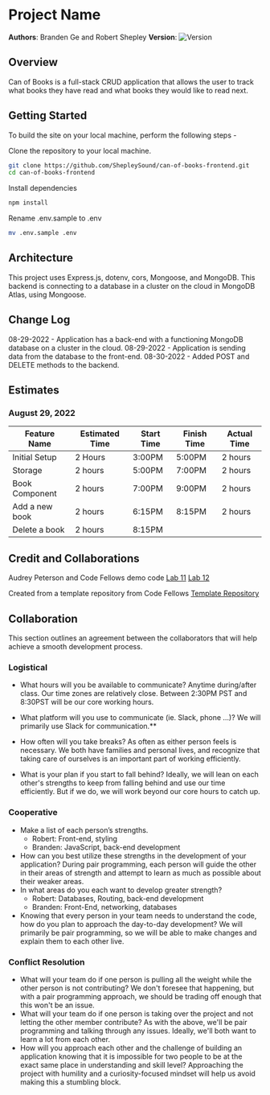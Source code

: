 # Project Name

**Authors**: Branden Ge and Robert Shepley
**Version**: ![Version](https://img.shields.io/github/package-json/v/brandenge/can-of-books-backend)

## Overview
<!-- Provide a high level overview of what this application is and why you are building it, beyond the fact that it's an assignment for this class. (i.e. What's your problem domain?) -->
Can of Books is a full-stack CRUD application that allows the user to track what books they have read and what books they would like to read next.

## Getting Started
<!-- What are the steps that a user must take in order to build this app on their own machine and get it running? -->
To build the site on your local machine, perform the following steps -

Clone the repository to your local machine.

```bash
git clone https://github.com/ShepleySound/can-of-books-frontend.git
cd can-of-books-frontend
```

Install dependencies

```bash
npm install
```

Rename .env.sample to .env

```bash
mv .env.sample .env
```

## Architecture
<!-- Provide a detailed description of the application design. What technologies (languages, libraries, etc) you're using, and any other relevant design information. -->

This project uses Express.js, dotenv, cors, Mongoose, and MongoDB. This backend is connecting to a database in a cluster on the cloud in MongoDB Atlas, using Mongoose.

## Change Log
<!-- Use this area to document the iterative changes made to your application as each feature is successfully implemented. Use time stamps. Here's an example:

01-01-2001 4:59pm - Application now has a fully-functional express server, with a GET route for the location resource. -->
08-29-2022 - Application has a back-end with a functioning MongoDB database on a cluster in the cloud.
08-29-2022 - Application is sending data from the database to the front-end.
08-30-2022 - Added POST and DELETE methods to the backend.

## Estimates
<!-- See below -->

### August 29, 2022

| Feature Name | Estimated Time | Start Time | Finish Time | Actual Time |
| ------------ | -------------- | ---------- | ----------- | ----------- |
| Initial Setup | 2 Hours | 3:00PM | 5:00PM | 2 hours |
| Storage       | 2 hours | 5:00PM | 7:00PM | 2 hours |
| Book Component | 2 hours | 7:00PM | 9:00PM | 2 hours |
| Add a new book | 2 hours | 6:15PM | 8:15PM | 2 hours |
| Delete a book | 2 hours | 8:15PM |

## Credit and Collaborations
<!-- Give credit (and a link) to other people or resources that helped you build this application. -->

Audrey Peterson and Code Fellows demo code
[Lab 11](https://github.com/codefellows/seattle-code-301d88/tree/main/class-11/in-class-demo)
[Lab 12](https://github.com/codefellows/seattle-code-301d88/tree/main/class-12/in-class-demo)

Created from a template repository from Code Fellows
[Template Repository](https://github.com/codefellows/can-of-books-backend-template)

## Collaboration

This section outlines an agreement between the collaborators that will help achieve a smooth development process.

### Logistical

- What hours will you be available to communicate?
  Anytime during/after class. Our time zones are relatively close. Between 2:30PM PST and 8:30PST will be our core working hours.

- What platform will you use to communicate (ie. Slack, phone …)?
  We will primarily use Slack for communication.**
- How often will you take breaks?
  As often as either person feels is necessary. We both have families and personal lives, and recognize that taking care of ourselves is an important part of working efficiently.
- What is your plan if you start to fall behind?
  Ideally, we will lean on each other's strengths to keep from falling behind and use our time efficiently. But if we do, we will work beyond our core hours to catch up.

### Cooperative

- Make a list of each person’s strengths.
  - Robert: Front-end, styling
  - Branden: JavaScript, back-end development
- How can you best utilize these strengths in the development of your application?  During pair programming, each person will guide the other in their areas of strength and attempt to learn as much as possible about their weaker areas.
- In what areas do you each want to develop greater strength?
  - Robert: Databases, Routing, back-end development
  - Branden: Front-End, networking, databases
- Knowing that every person in your team needs to understand the code, how do you plan to approach the day-to-day development?
We will primarily be pair programming, so we will be able to make changes and explain them to each other live.

### Conflict Resolution

- What will your team do if one person is pulling all the weight while the other person is not contributing?
We don't foresee that happening, but with a pair programming approach, we should be trading off enough that this won't be an issue.
- What will your team do if one person is taking over the project and not letting the other member contribute?
As with the above, we'll be pair programming and talking through any issues. Ideally, we'll both want to learn a lot from each other.
- How will you approach each other and the challenge of building an application knowing that it is impossible for two people to be at the exact same place in understanding and skill level?
Approaching the project with humility and a curiosity-focused mindset will help us avoid making this a stumbling block.
